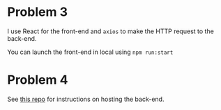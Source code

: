 # Problem 3

I use React for the front-end and `axios` to make the HTTP request to the back-end.

You can launch the front-end in local using `npm run:start`

# Problem 4

See [this repo](https://github.com/mihailthebuilder/react-flask-challenge-2-and-4) for instructions on hosting the back-end.
